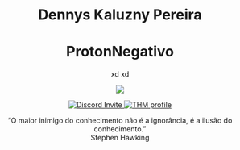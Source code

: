 <h1 align="center"> Dennys Kaluzny Pereira </h1>
<h1 align="center"> ProtonNegativo</h1>

<p align='center'>
    xd xd
</p>
<div align='center'>
    <img src='https://media.giphy.com/media/RyXVu4ZW454IM/giphy.gif'>
</div>
<p align="center">	    
    <a href="https://discord.gg/dxhaPKY7q2" >       
        <img src="https://img.shields.io/discord/715174608453632070?color=green&label=Discord&logo=discord" alt="Discord Invite"/>
    </a>	   
    <a href="https://tryhackme.com/p/ProtonNegativo" >
        <img src="https://img.shields.io/badge/TryHackMe-Hacking-black" alt="THM profile"/>
    </a>
    <br>

</p>
<p align="center">
“O maior inimigo do conhecimento
não é a ignorância, é a ilusão do
conhecimento.” <br> Stephen Hawking
</p>

    
